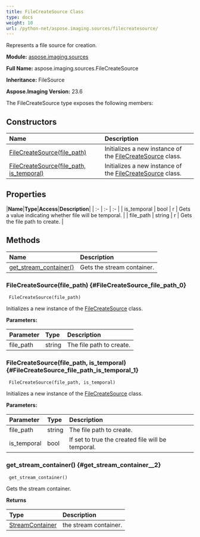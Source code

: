 ```yaml
---
title: FileCreateSource Class
type: docs
weight: 10
url: /python-net/aspose.imaging.sources/filecreatesource/
---
```


Represents a file source for creation.

**Module:** [aspose.imaging.sources](/imaging/python-net/aspose.imaging.sources/)

**Full Name:** aspose.imaging.sources.FileCreateSource

**Inheritance:** FileSource

**Aspose.Imaging Version:** 23.6

The FileCreateSource type exposes the following members:
## **Constructors**
|**Name**|**Description**|
| :- | :- |
| [FileCreateSource(file_path)](#FileCreateSource_file_path_0) | Initializes a new instance of the [FileCreateSource](/imaging/python-net/aspose.imaging.sources/filecreatesource/) class. |
| [FileCreateSource(file_path, is_temporal)](#FileCreateSource_file_path_is_temporal_1) | Initializes a new instance of the [FileCreateSource](/imaging/python-net/aspose.imaging.sources/filecreatesource/) class. |
## **Properties**
|**Name**|**Type**|**Access**|**Description**|
| :- | :- | :- |
| is_temporal | bool | r | Gets a value indicating whether file will be temporal. |
| file_path | string | r | Gets the file path to create. |
## **Methods**
| **Name** | **Description** |
| :- | :- |
| [get_stream_container()](#get_stream_container__2) | Gets the stream container. |

### FileCreateSource(file_path) {#FileCreateSource_file_path_0}


```
 FileCreateSource(file_path) 
```

Initializes a new instance of the [FileCreateSource](/imaging/python-net/aspose.imaging.sources/filecreatesource/) class.

**Parameters:**

| Parameter | Type | Description |
| :- | :- | :- |
| file_path | string | The file path to create. |

### FileCreateSource(file_path, is_temporal) {#FileCreateSource_file_path_is_temporal_1}


```
 FileCreateSource(file_path, is_temporal) 
```

Initializes a new instance of the [FileCreateSource](/imaging/python-net/aspose.imaging.sources/filecreatesource/) class.

**Parameters:**

| Parameter | Type | Description |
| :- | :- | :- |
| file_path | string | The file path to create. |
| is_temporal | bool | If set to <c>true</c> the created file will be temporal. |

### get_stream_container() {#get_stream_container__2}


```
 get_stream_container() 
```

Gets the stream container.

**Returns**

| Type | Description |
| :- | :- |
| [StreamContainer](/imaging/python-net/aspose.imaging/streamcontainer) | the stream container. |


